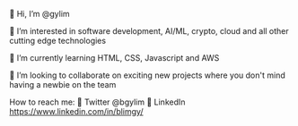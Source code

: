 👋 Hi, I’m @gylim

👀 I’m interested in software development, AI/ML, crypto, cloud and all other cutting edge technologies

🌱 I’m currently learning HTML, CSS, Javascript and AWS

💞️ I’m looking to collaborate on exciting new projects where you don't mind having a newbie on the team

How to reach me: 
:hatched_chick: Twitter @bgylim
:necktie: LinkedIn https://www.linkedin.com/in/blimgy/

<!---
gylim/gylim is a ✨ special ✨ repository because its `README.md` (this file) appears on your GitHub profile.
You can click the Preview link to take a look at your changes.
--->
